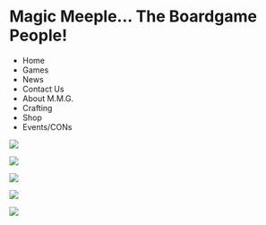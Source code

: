 # Magic Meeple... The Boardgame People!

- Home
- Games
- News
- Contact Us
- About M.M.G.
- Crafting
- Shop
- Events/CONs

<a href="https://magicmeeple.pledgemanager.com/projects/overworld-16-bit-tile-placement-and-exploration-bo/participate/">![](https://magicmeeplegames.com/wp-content/uploads/2017/12/LastChance-1.png)</a>

![](https://magicmeeplegames.com/wp-content/uploads/2017/12/ProgressBar_IncomingTransmission.jpg)

<a href="https://magicmeeple.pledgemanager.com/projects/overworld-16-bit-tile-placement-and-exploration-bo/participate/">![](https://magicmeeplegames.com/wp-content/uploads/2017/12/ProgressBar_Overworld-1.jpg)</a>

<a href="https://magicmeeplegames.com/shop/">![](https://magicmeeplegames.com/wp-content/uploads/2017/12/ProgressBar_FoE.jpg)</a>

<a href="https://magicmeeplegames.com/shop/">![](https://magicmeeplegames.com/wp-content/uploads/2015/03/ProgressBar_DRV.jpg)</a>
